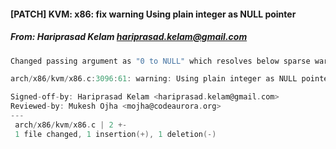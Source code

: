 #### [PATCH] KVM: x86: fix warning Using plain integer as NULL pointer
##### From: Hariprasad Kelam <hariprasad.kelam@gmail.com>

```c
Changed passing argument as "0 to NULL" which resolves below sparse warning

arch/x86/kvm/x86.c:3096:61: warning: Using plain integer as NULL pointer

Signed-off-by: Hariprasad Kelam <hariprasad.kelam@gmail.com>
Reviewed-by: Mukesh Ojha <mojha@codeaurora.org>
---
 arch/x86/kvm/x86.c | 2 +-
 1 file changed, 1 insertion(+), 1 deletion(-)

```
